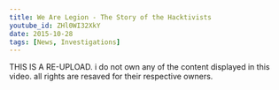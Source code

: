 ```yaml
---
title: We Are Legion - The Story of the Hacktivists
youtube_id: ZHl0WI32XkY
date: 2015-10-28
tags: [News, Investigations]
---
```


THIS IS A RE-UPLOAD.
i do not own any of the content displayed in this video.
all rights are resaved for their respective owners.
